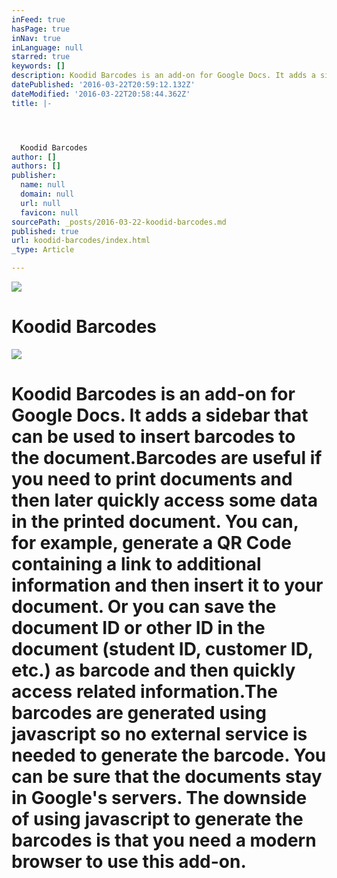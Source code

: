 ```yaml
---
inFeed: true
hasPage: true
inNav: true
inLanguage: null
starred: true
keywords: []
description: Koodid Barcodes is an add-on for Google Docs. It adds a sidebar that can be used to insert barcodes to the document.
datePublished: '2016-03-22T20:59:12.132Z'
dateModified: '2016-03-22T20:58:44.362Z'
title: |-




  Koodid Barcodes
author: []
authors: []
publisher:
  name: null
  domain: null
  url: null
  favicon: null
sourcePath: _posts/2016-03-22-koodid-barcodes.md
published: true
url: koodid-barcodes/index.html
_type: Article

---
```

![](https://the-grid-user-content.s3-us-west-2.amazonaws.com/e7a049e5-b546-4d98-bec9-480fc282e1a7.png)

# Koodid Barcodes
![](https://the-grid-user-content.s3-us-west-2.amazonaws.com/0d7f9dba-6d49-4bbe-a27c-217f04c67810.png)

# Koodid Barcodes is an add-on for Google Docs. It adds a sidebar that can be used to insert barcodes to the document.Barcodes are useful if you need to print documents and then later quickly access some data in the printed document. You can, for example, generate a QR Code containing a link to additional information and then insert it to your document. Or you can save the document ID or other ID in the document (student ID, customer ID, etc.) as barcode and then quickly access related information.The barcodes are generated using javascript so no external service is needed to generate the barcode. You can be sure that the documents stay in Google's servers. The downside of using javascript to generate the barcodes is that you need a modern browser to use this add-on.